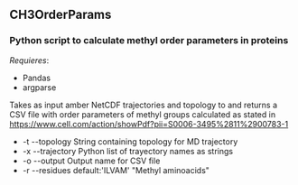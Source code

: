 ## CH3OrderParams
### Python script to calculate methyl order parameters in proteins

*Requieres*:
- Pandas 
- argparse

Takes as input amber NetCDF trajectories and topology to and returns a CSV file with order parameters of methyl groups calculated as stated in https://www.cell.com/action/showPdf?pii=S0006-3495%2811%2900783-1

- -t --topology String containing topology for MD trajectory
- -x --trajectory Python list of trayectory names as strings
- -o --output Output name for CSV file
- -r --residues default:'ILVAM' "Methyl aminoacids"
